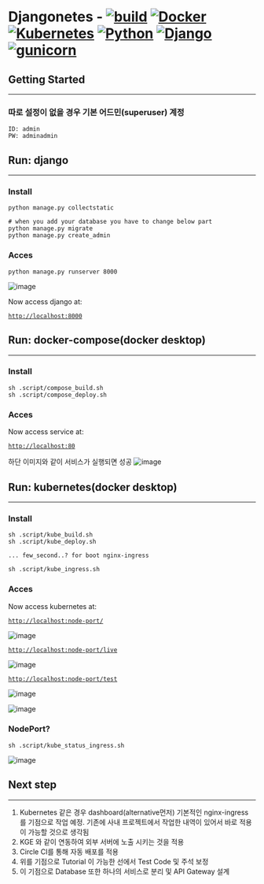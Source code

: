 
# **Djangonetes** - [![build](https://circleci.com/gh/jaehwankim07120/djangonetes.svg?style=shield&circle-token=6d6e029ba8299eb7f5c8bee2ee7484f60daf5a18)](https://app.circleci.com/pipelines/github/jaehwankim07120/djangonetes) [![Docker](https://img.shields.io/badge/Docker-20.1.2-brightgreen.svg)]() [![Kubernetes](https://img.shields.io/badge/Kubernetes-1.19.3-brightgreen.svg)]() [![Python](https://img.shields.io/badge/python-3.6-brightgreen.svg)](https://www.python.org/downloads/release/python-367/) [![Django](https://img.shields.io/badge/Django-3.1.7-brightgreen.svg)](https://docs.djangoproject.com/en/3.1/intro/install/) [![gunicorn](https://img.shields.io/badge/gunicorn-20.0.4-brightgreen.svg)]()

## **Getting Started**
---
### 따로 설정이 없을 경우 기본 어드민(superuser) 계정
```
ID: admin
PW: adminadmin
```

## **Run: django**
---
### Install 
```
python manage.py collectstatic

# when you add your database you have to change below part
python manage.py migrate
python manage.py create_admin
```

### Acces
```
python manage.py runserver 8000
```

![image](https://user-images.githubusercontent.com/36470472/110161602-f17d9000-7e30-11eb-96ee-71e77b7755c9.png)

Now access django at:

[`http://localhost:8000`](http://localhost:8000)

## **Run: docker-compose(docker desktop)**
---
### Install 
```
sh .script/compose_build.sh
sh .script/compose_deploy.sh
```
### Acces
Now access service at:

[`http://localhost:80`](http://localhost:80)

하단 이미지와 같이 서비스가 실행되면 성공
![image](https://user-images.githubusercontent.com/36470472/110159422-073d8600-7e2e-11eb-9796-866605281333.png)

## **Run: kubernetes(docker desktop)**
---
### Install 
```
sh .script/kube_build.sh
sh .script/kube_deploy.sh

... few_second..? for boot nginx-ingress

sh .script/kube_ingress.sh
```
### Acces
Now access kubernetes at:

[`http://localhost:node-port/`](http://localhost:node-port/)

![image](https://user-images.githubusercontent.com/36470472/110166475-c34f7e80-7e37-11eb-8706-cbacae3cd7eb.png)

[`http://localhost:node-port/live`](http://localhost:node-port/live)

![image](https://user-images.githubusercontent.com/36470472/110166537-de21f300-7e37-11eb-8751-8c226dd99126.png)

[`http://localhost:node-port/test`](http://localhost:node-port/test)

![image](https://user-images.githubusercontent.com/36470472/110166592-f134c300-7e37-11eb-9853-0a6b488eec59.png)

![image](https://user-images.githubusercontent.com/36470472/110166646-00b40c00-7e38-11eb-97b6-45d0189e02f7.png)

### NodePort?
```
sh .script/kube_status_ingress.sh
```

![image](https://user-images.githubusercontent.com/36470472/110166720-1cb7ad80-7e38-11eb-9984-b9d0403bd3c0.png)

## **Next step**
---
1. Kubernetes 같은 경우 dashboard(alternative먼저) 기본적인 nginx-ingress 를 기점으로 작업 예정. 기존에 사내 프로젝트에서 작업한 내역이 있어서 바로 적용이 가능할 것으로 생각됨
2. KGE 와 같이 연동하여 외부 서버에 노출 시키는 것을 적용
3. Circle CI를 통해 자동 배포를 적용
4. 위를 기점으로 Tutorial 이 가능한 선에서 Test Code 및 주석 보정
5. 이 기점으로 Database 또한 하나의 서비스로 분리 및 API Gateway 설계

